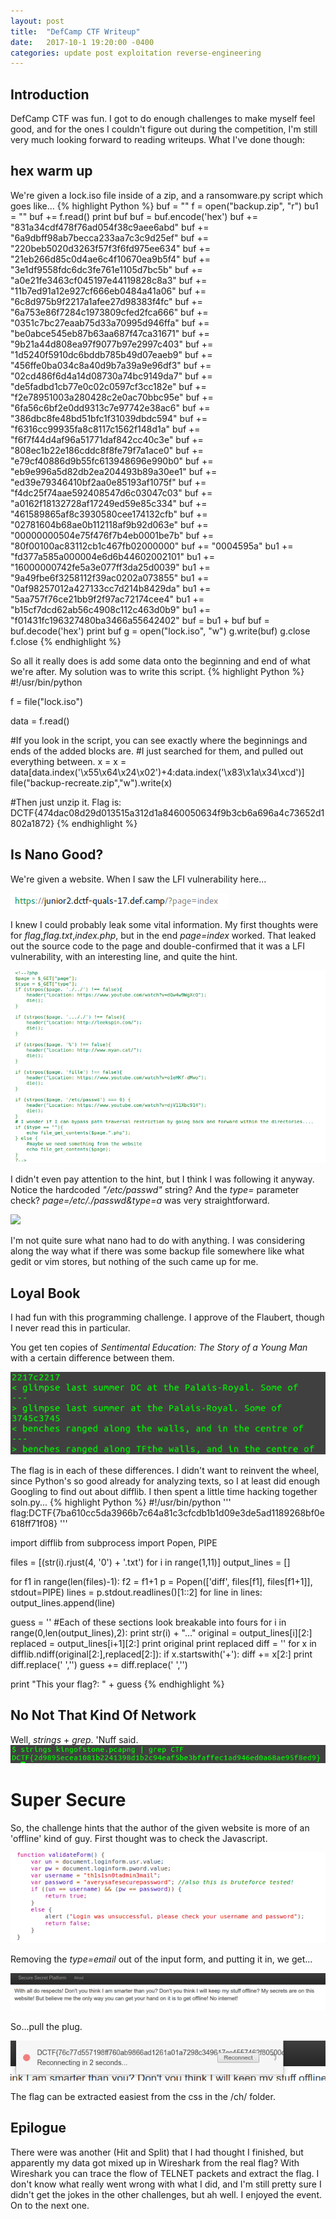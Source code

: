 ```yaml
---
layout: post
title:  "DefCamp CTF Writeup"
date:   2017-10-1 19:20:00 -0400
categories: update post exploitation reverse-engineering
---
```


## Introduction

DefCamp CTF was fun. I got to do enough challenges to make myself feel good, and for the ones I couldn't figure out during the competition, I'm still very much looking forward to reading writeups. What I've done though:

## hex warm up

We're given a lock.iso file inside of a zip, and a ransomware.py script which goes like...
{% highlight Python %}
buf = ""
f = open("backup.zip", "r")
bu1 = ""
buf += f.read()
print buf
buf = buf.encode('hex')
buf += "831a34cdf478f76ad054f38c9aee6abd"
buf += "6a9dbff98ab7becca233aa7c3c9d25ef"
buf += "220beb5020d3263f57f3f6fd975ee634"
buf += "21eb266d85c0d4ae6c4f10670ea9b5f4"
buf += "3e1df9558fdc6dc3fe761e1105d7bc5b"
buf += "a0e21fe3463cf045197e44119828c8a3"
buf += "11b7ed91a12e927cf666eb0484a41a06"
buf += "6c8d975b9f2217a1afee27d98383f4fc"
buf += "6a753e86f7284c1973809cfed2fca666"
buf += "0351c7bc27eaab75d33a70995d946ffa"
buf += "be0abce545eb87b63aa687f47ca31671"
buf += "9b21a44d808ea97f9077b97e2997c403"
buf += "1d5240f5910dc6bddb785b49d07eaeb9"
buf += "456ffe0ba034c8a40d9b7a39a9e96df3"
buf += "02cd486f6d4a14d08730a74bc9149da7"
buf += "de5fadbd1cb77e0c02c0597cf3cc182e"
buf += "f2e78951003a280428c2e0ac70bbc95e"
buf += "6fa56c6bf2e0dd9313c7e97742e38ac6"
buf += "386dbc8fe48bd51bfc1f31039dbdc594"
buf += "f6316cc99935fa8c8117c1562f148d1a"
buf += "f6f7f44d4af96a51771daf842cc40c3e"
buf += "808ec1b22e186cddc8f8fe79f7a1ace0"
buf += "e79cf40886d9b55fc613948696e990b0"
buf += "eb9e996a5d82db2ea204493b89a30ee1"
buf += "ed39e79346410bf2aa0e85193af1075f"
buf += "f4dc25f74aae592408547d6c03047c03"
buf += "a0162f18132728af17249ed59e85c334"
buf += "461589865af8c3930580cee174132cfb"
buf += "02781604b68ae0b112118af9b92d063e"
buf += "00000000504e75f476f7b4eb0001be7b"
buf += "80f00100ac83112cb1c467fb02000000"
buf += "0004595a"
bu1 += "fd377a585a000004e6d6b44602002101"
bu1 += "16000000742fe5a3e077ff3da25d0039"
bu1 += "9a49fbe6f3258112f39ac0202a073855"
bu1 += "0af98257012a427133cc7d214b8429da"
bu1 += "5aa757f76ce21bb9f2f97ac72174cee4"
bu1 += "b15cf7dcd62ab56c4908c112c463d0b9"
bu1 += "f01431fc196327480ba3466a55642402"
buf = bu1 + buf
buf = buf.decode('hex')
print buf
g = open("lock.iso", "w")
g.write(buf)
g.close
f.close
{% endhighlight %}

So all it really does is add some data onto the beginning and end of what we're after. My solution was to write this script.
{% highlight Python %}
#!/usr/bin/python

f = file("lock.iso")

data = f.read()

#If you look in the script, you can see exactly where the beginnings and ends of the added blocks are. 
#I just searched for them, and pulled out everything between.
x = x = data[data.index('\x55\x64\x24\x02')+4:data.index('\x83\x1a\x34\xcd')]
file("backup-recreate.zip","w").write(x)

#Then just unzip it. Flag is: DCTF{474dac08d29d013515a312d1a8460050634f9b3cb6a696a4c73652d1802a1872}
{% endhighlight %}

## Is Nano Good?
We're given a website. When I saw the LFI vulnerability here...

<img src="/pics/DefCamp/DefCampLFI.png">

I knew I could probably leak some vital information. My first thoughts were for *flag*,*flag.txt*,*index.php*, but in the end *page=index* worked.
That leaked out the source code to the page and double-confirmed that it was a LFI vulnerability, with an interesting line, and quite the hint.

<img src="/pics/DefCamp/DefCampIsNanoGoodIndex.png">

I didn't even pay attention to the hint, but I think I was following it anyway. Notice the hardcoded *"/etc/passwd"* string?
And the *type=* parameter check? *page=/etc/./passwd&type=a* was very straightforward.

<img src="/pics/DefCamp/PasswdLeak.png">

I'm not quite sure what nano had to do with anything. I was considering along the way what if there was some backup file somewhere like what gedit or vim stores, but nothing of the such came up for me.

## Loyal Book

I had fun with this programming challenge. 
I approve of the Flaubert, though I never read this in particular.

You get ten copies of *Sentimental Education: The Story of a Young Man* 
with a certain difference between them.

<img src="/pics/DefCamp/DefCampCTFStoryOfAYoungMan.png">

The flag is in each of these differences. I didn't want to reinvent the wheel, since Python's so good already for analyzing texts,
so I at least did enough Googling to find out about difflib. I then spent a little time hacking together soln.py...
{% highlight Python %}
#!/usr/bin/python
''' flag:DCTF{7ba610cc5da3966b7c64a81c3cfcdb1b1d09e3de5ad1189268bf0e618ff71f08} '''

import difflib
from subprocess import Popen, PIPE

files = [(str(i).rjust(4, '0') + '.txt') for i in range(1,11)]
output_lines = []

for f1 in range(len(files)-1):
  f2 = f1+1
  p = Popen(['diff', files[f1], files[f1+1]], stdout=PIPE)
  lines = p.stdout.readlines()[1::2]
  for line in lines:
    output_lines.append(line)

guess = ''
#Each of these sections look breakable into fours
for i in range(0,len(output_lines),2):
  print str(i) + "..."
  original = output_lines[i][2:]
  replaced = output_lines[i+1][2:]
  print original
  print replaced
  diff = ''
  for x in difflib.ndiff(original[2:],replaced[2:]):
    if x.startswith('+'):
      diff += x[2:]
  print diff.replace(' ','')
  guess += diff.replace(' ','')

print "This your flag?: " + guess
{% endhighlight %}

## No Not That Kind Of Network
Well, *strings* + *grep*. 'Nuff said.
<img src="/pics/DefCamp/DefCampCTFStringsGrepFTW.png">

# Super Secure
So, the challenge hints that the author of the given website is more of an 'offline' kind of guy. First thought was to check the Javascript.

<img src="/pics/DefCamp/DefCampCTFPasswordJS.png">

Removing the *type=email* out of the input form, and putting it in, we get...

<img src="/pics/DefCamp/DefCampCTFTaunt.png">

So...pull the plug.

<img src="/pics/DefCamp/DefCampCTFReconnection.png">

The flag can be extracted easiest from the css in the /ch/ folder.

## Epilogue
There were was another (Hit and Split) that I had thought I finished, 
but apparently my data got mixed up in Wireshark from the real flag? 
With Wireshark you can trace the flow of TELNET packets and extract the flag.
I don't know what really went wrong with what I did,
and I'm still pretty sure I didn't get the jokes in the other challenges, but ah well. 
I enjoyed the event. On to the next one.
